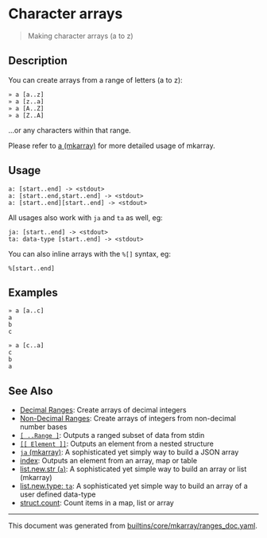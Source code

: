 # Character arrays

> Making character arrays (a to z)

## Description

You can create arrays from a range of letters (a to z):

```
» a [a..z]
» a [z..a]
» a [A..Z]
» a [Z..A]
```

...or any characters within that range.

Please refer to [a (mkarray)](../commands/a.md) for more detailed usage of mkarray.

## Usage

```
a: [start..end] -> <stdout>
a: [start..end,start..end] -> <stdout>
a: [start..end][start..end] -> <stdout>
```

All usages also work with `ja` and `ta` as well, eg:

```
ja: [start..end] -> <stdout>
ta: data-type [start..end] -> <stdout>
```

You can also inline arrays with the `%[]` syntax, eg:

```
%[start..end]
```

## Examples

```
» a [a..c]
a
b
c
```

```
» a [c..a]
c
b
a
```

## See Also

* [Decimal Ranges](../mkarray/decimal.md):
  Create arrays of decimal integers
* [Non-Decimal Ranges](../mkarray/non-decimal.md):
  Create arrays of integers from non-decimal number bases
* [`[ ..Range ]`](../parser/range.md):
  Outputs a ranged subset of data from stdin
* [`[[ Element ]]`](../parser/element.md):
  Outputs an element from a nested structure
* [`ja` (mkarray)](../commands/ja.md):
  A sophisticated yet simply way to build a JSON array
* [index](../parser/item-index.md):
  Outputs an element from an array, map or table
* [list.new.str (`a`)](../commands/a.md):
  A sophisticated yet simple way to build an array or list (mkarray)
* [list.new.type: `ta`](../commands/ta.md):
  A sophisticated yet simple way to build an array of a user defined data-type
* [struct.count](../commands/count.md):
  Count items in a map, list or array

<hr/>

This document was generated from [builtins/core/mkarray/ranges_doc.yaml](https://github.com/lmorg/murex/blob/master/builtins/core/mkarray/ranges_doc.yaml).